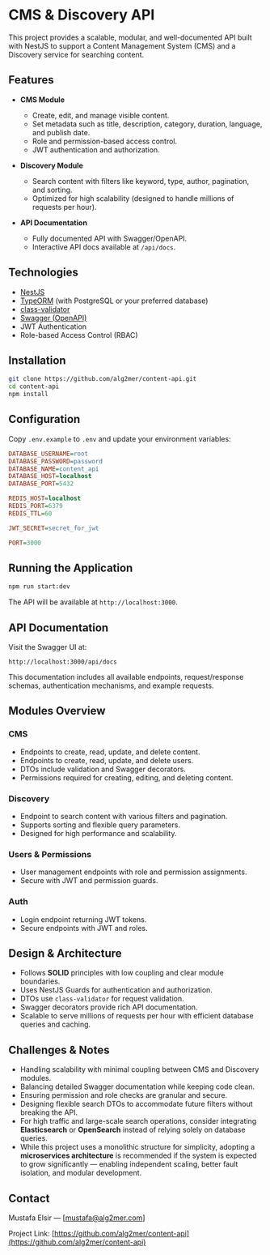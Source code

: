 # CMS & Discovery API

This project provides a scalable, modular, and well-documented API built with NestJS to support a Content Management System (CMS) and a Discovery service for searching content.


## Features

- **CMS Module**
  - Create, edit, and manage visible content.
  - Set metadata such as title, description, category, duration, language, and publish date.
  - Role and permission-based access control.
  - JWT authentication and authorization.

- **Discovery Module**
  - Search content with filters like keyword, type, author, pagination, and sorting.
  - Optimized for high scalability (designed to handle millions of requests per hour).

- **API Documentation**
  - Fully documented API with Swagger/OpenAPI.
  - Interactive API docs available at `/api/docs`.


## Technologies

- [NestJS](https://nestjs.com/)
- [TypeORM](https://typeorm.io/) (with PostgreSQL or your preferred database)
- [class-validator](https://github.com/typestack/class-validator)
- [Swagger (OpenAPI)](https://swagger.io/)
- JWT Authentication
- Role-based Access Control (RBAC)


## Installation

```bash
git clone https://github.com/alg2mer/content-api.git
cd content-api
npm install
```

## Configuration

Copy `.env.example` to `.env` and update your environment variables:

```ini
DATABASE_USERNAME=root
DATABASE_PASSWORD=password
DATABASE_NAME=content_api
DATABASE_HOST=localhost
DATABASE_PORT=5432

REDIS_HOST=localhost
REDIS_PORT=6379
REDIS_TTL=60

JWT_SECRET=secret_for_jwt

PORT=3000
```


## Running the Application

```bash
npm run start:dev
```

The API will be available at `http://localhost:3000`.


## API Documentation

Visit the Swagger UI at:

```
http://localhost:3000/api/docs
```

This documentation includes all available endpoints, request/response schemas, authentication mechanisms, and example requests.


## Modules Overview

### CMS

* Endpoints to create, read, update, and delete content.
* Endpoints to create, read, update, and delete users.
* DTOs include validation and Swagger decorators.
* Permissions required for creating, editing, and deleting content.

### Discovery

* Endpoint to search content with various filters and pagination.
* Supports sorting and flexible query parameters.
* Designed for high performance and scalability.

### Users & Permissions

* User management endpoints with role and permission assignments.
* Secure with JWT and permission guards.

### Auth

* Login endpoint returning JWT tokens.
* Secure endpoints with JWT and roles.


## Design & Architecture

* Follows **SOLID** principles with low coupling and clear module boundaries.
* Uses NestJS Guards for authentication and authorization.
* DTOs use `class-validator` for request validation.
* Swagger decorators provide rich API documentation.
* Scalable to serve millions of requests per hour with efficient database queries and caching.

## Challenges & Notes

* Handling scalability with minimal coupling between CMS and Discovery modules.
* Balancing detailed Swagger documentation while keeping code clean.
* Ensuring permission and role checks are granular and secure.
* Designing flexible search DTOs to accommodate future filters without breaking the API.
* For high traffic and large-scale search operations, consider integrating **Elasticsearch** or **OpenSearch** instead of relying solely on database queries.
* While this project uses a monolithic structure for simplicity, adopting a **microservices architecture** is recommended if the system is expected to grow significantly — enabling independent scaling, better fault isolation, and modular development.


## Contact

Mustafa Elsir — \[[mustafa@alg2mer.com](mailto:mustafa@alg2mer.com)]

Project Link: [https://github.com/alg2mer/content-api](https://github.com/alg2mer/content-api)

